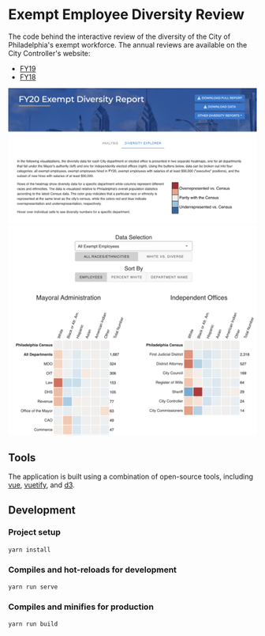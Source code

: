 # Exempt Employee Diversity Review

The code behind the interactive review of the diversity of the City of Philadelphia's exempt workforce. The annual
reviews are available on the City Controller's website:

- [FY19](https://controller.phila.gov/philadelphia-audits/fy19-exempt-employee-diversity/)
- [FY18](https://controller.phila.gov/philadelphia-audits/fy18-exempt-employee-diversity/)



![Interactive Dashboard Part 1](public/report-screenshot-1.png)
![Interactive Dashboard Part 2](public/report-screenshot-2.png)

## Tools

The application is built using a combination of open-source tools, including
[vue](https://github.com/vuejs/vue), [vuetify](https://github.com/vuetifyjs/vuetify), 
and [d3](https://github.com/d3/d3).

## Development

### Project setup
```
yarn install
```
### Compiles and hot-reloads for development

```
yarn run serve
```
### Compiles and minifies for production

```
yarn run build
```
